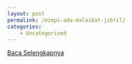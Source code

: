 ```yaml
---
layout: post
permalink: /mimpi-ada-malaikat-jibril/
categories:
    - Uncategorized
---
```


[Baca Selengkapnya](/07)